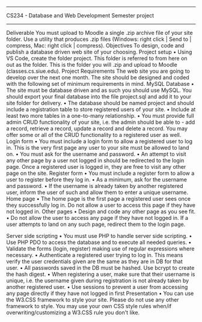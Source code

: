 ****************************************************************************************** 
CS234 - Database and Web Development
Semester project
***********************************************************************************************
Deliverable
You must upload to Moodle a single .zip archive file of your site folder. Use a utility that produces .zip files (Windows: right click | Send to | compress, Mac: right click | compress). Objectives
To design, code and publish a database driven web site of your choosing.
Project setup
• Using VS Code, create the folder project. This folder is referred to from here on out as the <site> folder. This is the folder you will .zip and upload to Moodle (classes.cs.siue.edu). Project Requirements
The web site you are going to develop over the next one month. The site should be designed and coded with the following set of minimum requirements in mind.
MySQL Database
• The site must be database driven and as such you should use MySQL. You should export your final database into the file project.sql and add it to your site folder for delivery.
• The database should be named project and should include a registration table to store registered users of your site.
• Include at least two more tables in a one-to-many relationship.
• You must provide full admin CRUD functionality of your site, i.e. the admin should be able to - add a record, retrieve a record, update a record and delete a record. You may offer some or all of the CRUD functionality to a registered user as well.
Login form
• You must include a login form to allow a registered user to log in. This is the very first page any user to your site must be allowed to land on.
• You must ask for the username and password.
• An attempt to visit any other page by a user not logged in should be redirected to the login page. Once a registered user is logged in, they are free to visit any other page on the site. Register form
• You must include a register form to allow a user to register before they log in.
• As a minimum, ask for the username and password.
• If the username is already taken by another registered user, inform the user of such and allow them to enter a unique username.
Home page
• The home page is the first page a registered user sees once they successfully log in. Do not allow a user to access this page if they have not logged in.
Other pages
• Design and code any other page as you see fit.
• Do not allow the user to access any page if they have not logged in. If a user attempts to land on any such page, redirect them to the login page.
         
Server side scripting
• You must use PHP to handle server side scripting.
• Use PHP PDO to access the database and to execute all needed queries.
• Validate the forms (login, register) making use of regular expressions where necessary.
• Authenticate a registered user trying to log in. This means verify the user credentials given are the same as they are in DB for that user.
• All passwords saved in the DB must be hashed. Use bcrypt to create the hash digest.
• When registering a user, make sure that their username is unique, i.e. the username given during registration is not already taken by another registered user.
• Use sessions to prevent a user from accessing any page directly if they have not logged in first
Presentation
• You can use the W3.CSS framework to style your site. Please do not use any other framework to style. You may use your own CSS style rules when/if overwriting/customizing a W3.CSS rule you don't like.
